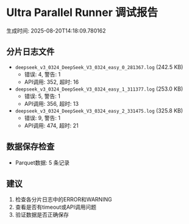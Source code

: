 # Ultra Parallel Runner 调试报告

生成时间: 2025-08-20T14:18:09.780162

## 分片日志文件

- `deepseek_v3_0324_DeepSeek_V3_0324_easy_0_281367.log` (242.5 KB)
  - 错误: 4, 警告: 1
  - API调用: 352, 超时: 16
- `deepseek_v3_0324_DeepSeek_V3_0324_easy_1_311377.log` (253.0 KB)
  - 错误: 5, 警告: 1
  - API调用: 356, 超时: 13
- `deepseek_v3_0324_DeepSeek_V3_0324_easy_2_331475.log` (325.8 KB)
  - 错误: 9, 警告: 1
  - API调用: 474, 超时: 21

## 数据保存检查

- Parquet数据: 5 条记录

## 建议

1. 检查各分片日志中的ERROR和WARNING
2. 查看是否有timeout或API调用问题
3. 验证数据是否正确保存
